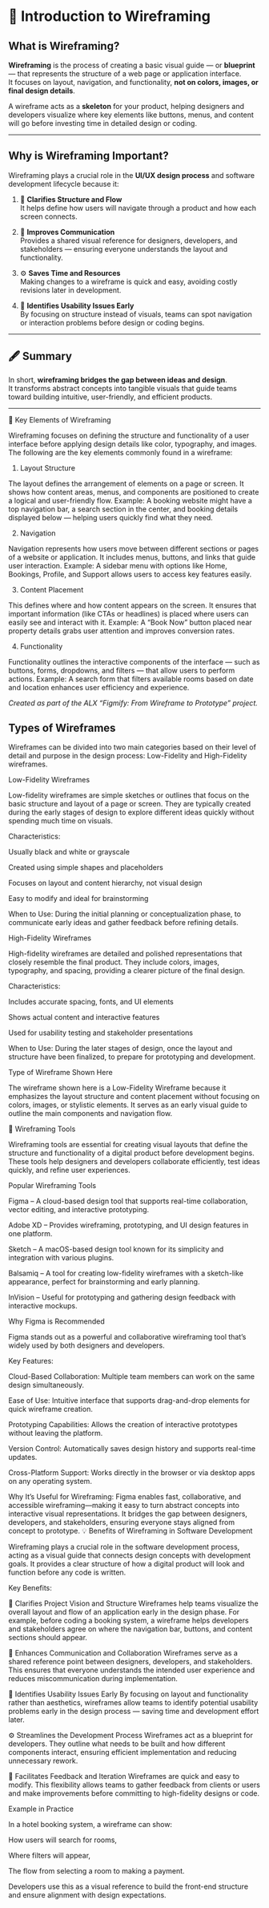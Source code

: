 # 🧭 Introduction to Wireframing

## What is Wireframing?

**Wireframing** is the process of creating a basic visual guide — or **blueprint** — that represents the structure of a web page or application interface.  
It focuses on layout, navigation, and functionality, **not on colors, images, or final design details**.  

A wireframe acts as a **skeleton** for your product, helping designers and developers visualize where key elements like buttons, menus, and content will go before investing time in detailed design or coding.

---

## Why is Wireframing Important?

Wireframing plays a crucial role in the **UI/UX design process** and software development lifecycle because it:

1. 🧩 **Clarifies Structure and Flow**  
   It helps define how users will navigate through a product and how each screen connects.

2. 💬 **Improves Communication**  
   Provides a shared visual reference for designers, developers, and stakeholders — ensuring everyone understands the layout and functionality.

3. ⚙️ **Saves Time and Resources**  
   Making changes to a wireframe is quick and easy, avoiding costly revisions later in development.

4. 🧠 **Identifies Usability Issues Early**  
   By focusing on structure instead of visuals, teams can spot navigation or interaction problems before design or coding begins.

---

## 🖋️ Summary

In short, **wireframing bridges the gap between ideas and design**.  
It transforms abstract concepts into tangible visuals that guide teams toward building intuitive, user-friendly, and efficient products.

---
🧩 Key Elements of Wireframing

Wireframing focuses on defining the structure and functionality of a user interface before applying design details like color, typography, and images. The following are the key elements commonly found in a wireframe:

1. Layout Structure

The layout defines the arrangement of elements on a page or screen. It shows how content areas, menus, and components are positioned to create a logical and user-friendly flow.
Example: A booking website might have a top navigation bar, a search section in the center, and booking details displayed below — helping users quickly find what they need.

2. Navigation

Navigation represents how users move between different sections or pages of a website or application. It includes menus, buttons, and links that guide user interaction.
Example: A sidebar menu with options like Home, Bookings, Profile, and Support allows users to access key features easily.

3. Content Placement

This defines where and how content appears on the screen. It ensures that important information (like CTAs or headlines) is placed where users can easily see and interact with it.
Example: A “Book Now” button placed near property details grabs user attention and improves conversion rates.

4. Functionality

Functionality outlines the interactive components of the interface — such as buttons, forms, dropdowns, and filters — that allow users to perform actions.
Example: A search form that filters available rooms based on date and location enhances user efficiency and experience.

*Created as part of the ALX “Figmify: From Wireframe to Prototype” project.*

## Types of Wireframes

Wireframes can be divided into two main categories based on their level of detail and purpose in the design process: Low-Fidelity and High-Fidelity wireframes.

Low-Fidelity Wireframes

Low-fidelity wireframes are simple sketches or outlines that focus on the basic structure and layout of a page or screen. They are typically created during the early stages of design to explore different ideas quickly without spending much time on visuals.

Characteristics:

Usually black and white or grayscale

Created using simple shapes and placeholders

Focuses on layout and content hierarchy, not visual design

Easy to modify and ideal for brainstorming

When to Use:
During the initial planning or conceptualization phase, to communicate early ideas and gather feedback before refining details.

High-Fidelity Wireframes

High-fidelity wireframes are detailed and polished representations that closely resemble the final product. They include colors, images, typography, and spacing, providing a clearer picture of the final design.

Characteristics:

Includes accurate spacing, fonts, and UI elements

Shows actual content and interactive features

Used for usability testing and stakeholder presentations

When to Use:
During the later stages of design, once the layout and structure have been finalized, to prepare for prototyping and development.

Type of Wireframe Shown Here

The wireframe shown here is a Low-Fidelity Wireframe because it emphasizes the layout structure and content placement without focusing on colors, images, or stylistic elements. It serves as an early visual guide to outline the main components and navigation flow.

🧰 Wireframing Tools

Wireframing tools are essential for creating visual layouts that define the structure and functionality of a digital product before development begins. These tools help designers and developers collaborate efficiently, test ideas quickly, and refine user experiences.

Popular Wireframing Tools

Figma – A cloud-based design tool that supports real-time collaboration, vector editing, and interactive prototyping.

Adobe XD – Provides wireframing, prototyping, and UI design features in one platform.

Sketch – A macOS-based design tool known for its simplicity and integration with various plugins.

Balsamiq – A tool for creating low-fidelity wireframes with a sketch-like appearance, perfect for brainstorming and early planning.

InVision – Useful for prototyping and gathering design feedback with interactive mockups.

Why Figma is Recommended

Figma stands out as a powerful and collaborative wireframing tool that’s widely used by both designers and developers.

Key Features:

Cloud-Based Collaboration: Multiple team members can work on the same design simultaneously.

Ease of Use: Intuitive interface that supports drag-and-drop elements for quick wireframe creation.

Prototyping Capabilities: Allows the creation of interactive prototypes without leaving the platform.

Version Control: Automatically saves design history and supports real-time updates.

Cross-Platform Support: Works directly in the browser or via desktop apps on any operating system.

Why It’s Useful for Wireframing:
Figma enables fast, collaborative, and accessible wireframing—making it easy to turn abstract concepts into interactive visual representations. It bridges the gap between designers, developers, and stakeholders, ensuring everyone stays aligned from concept to prototype.
💡 Benefits of Wireframing in Software Development

Wireframing plays a crucial role in the software development process, acting as a visual guide that connects design concepts with development goals. It provides a clear structure of how a digital product will look and function before any code is written.

Key Benefits:

🧭 Clarifies Project Vision and Structure
Wireframes help teams visualize the overall layout and flow of an application early in the design phase.
For example, before coding a booking system, a wireframe helps developers and stakeholders agree on where the navigation bar, buttons, and content sections should appear.

🤝 Enhances Communication and Collaboration
Wireframes serve as a shared reference point between designers, developers, and stakeholders.
This ensures that everyone understands the intended user experience and reduces miscommunication during implementation.

🧪 Identifies Usability Issues Early
By focusing on layout and functionality rather than aesthetics, wireframes allow teams to identify potential usability problems early in the design process — saving time and development effort later.

⚙️ Streamlines the Development Process
Wireframes act as a blueprint for developers. They outline what needs to be built and how different components interact, ensuring efficient implementation and reducing unnecessary rework.

💬 Facilitates Feedback and Iteration
Wireframes are quick and easy to modify. This flexibility allows teams to gather feedback from clients or users and make improvements before committing to high-fidelity designs or code.

Example in Practice

In a hotel booking system, a wireframe can show:

How users will search for rooms,

Where filters will appear,

The flow from selecting a room to making a payment.

Developers use this as a visual reference to build the front-end structure and ensure alignment with design expectations.
